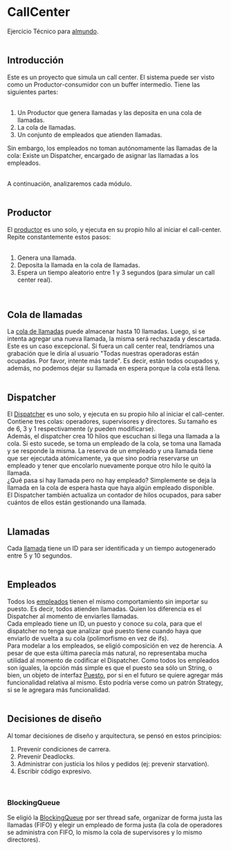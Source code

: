 # CallCenter
Ejercicio Técnico para [almundo](https://almundo.com/).
<br/><br/>

## Introducción

Este es un proyecto que simula un call center. El sistema puede ser visto como un Productor-consumidor con un buffer intermedio. Tiene las siguientes partes:
<br/><br/>

1) Un Productor que genera llamadas y las deposita en una cola de llamadas.
2) La cola de llamadas.
3) Un conjunto de empleados que atienden llamadas.


Sin embargo, los empleados no toman autónomamente las llamadas de la cola: Existe un Dispatcher, encargado de asignar las llamadas a los empleados.
<br/><br/>

A continuación, analizaremos cada módulo.
<br/><br/>

## Productor

El [productor](https://github.com/gmazzei/CallCenter/blob/master/src/main/java/com/almundo/model/Producer.java) es uno solo, y ejecuta en su propio hilo al iniciar el call-center. Repite constantemente estos pasos:
<br/><br/>

1) Genera una llamada.
2) Deposita la llamada en la cola de llamadas.
3) Espera un tiempo aleatorio entre 1 y 3 segundos (para simular un call center real).
<br/>

## Cola de llamadas

La [cola de llamadas](https://github.com/gmazzei/CallCenter/blob/master/src/main/java/com/almundo/app/App.java#L16) puede almacenar hasta 10 llamadas. Luego, si se intenta agregar una nueva llamada, la misma será rechazada y descartada. Este es un caso excepcional. Si fuera un call center real, tendríamos una grabación que le diría al usuario "Todas nuestras operadoras están ocupadas. Por favor, intente más tarde". Es decir, están todos ocupados y, además, no podemos dejar su llamada en espera porque la cola está llena.
<br/><br/>

## Dispatcher

El [Dispatcher](https://github.com/gmazzei/CallCenter/blob/master/src/main/java/com/almundo/model/Dispatcher.java) es uno solo, y ejecuta en su propio hilo al iniciar el call-center. <br/>
Contiene tres colas: operadores, supervisores y directores. Su tamaño es de 6, 3 y 1 respectivamente (y pueden modificarse).<br/>
Además, el dispatcher crea 10 hilos que escuchan si llega una llamada a la cola. Si esto sucede, se toma un empleado de la cola, se toma una llamada y se responde la misma. La reserva de un empleado y una llamada tiene que ser ejecutada atómicamente, ya que sino podría reservarse un empleado y tener que encolarlo nuevamente porque otro hilo le quitó la llamada. <br/>
¿Qué pasa si hay llamada pero no hay empleado? Simplemente se deja la llamada en la cola de espera hasta que haya algún empleado disponible.<br/>
El Dispatcher también actualiza un contador de hilos ocupados, para saber cuántos de ellos están gestionando una llamada.
<br/><br/>

## Llamadas

Cada [llamada](https://github.com/gmazzei/CallCenter/blob/master/src/main/java/com/almundo/model/Call.java) tiene un ID para ser identificada y un tiempo autogenerado entre 5 y 10 segundos.
<br/><br/>

## Empleados

Todos los [empleados](https://github.com/gmazzei/CallCenter/blob/master/src/main/java/com/almundo/model/Employee.java) tienen el mismo comportamiento sin importar su puesto. Es decir, todos atienden llamadas. Quien los diferencia es el Dispatcher al momento de enviarles llamadas.<br/>
Cada empleado tiene un ID, un puesto y conoce su cola, para que el dispatcher no tenga que analizar qué puesto tiene cuando haya que enviarlo de vuelta a su cola (polimorfismo en vez de ifs).<br/>
Para modelar a los empleados, se eligió composición en vez de herencia. A pesar de que esta última parecía más natural, no representaba mucha utilidad al momento de codificar el Dispatcher. Como todos los empleados son iguales, la opción más simple es que el puesto sea sólo un String, o bien, un objeto de interfaz [Puesto](https://github.com/gmazzei/CallCenter/blob/master/src/main/java/com/almundo/model/Position.java), por si en el futuro se quiere agregar más funcionalidad relativa al mismo. Esto podría verse como un patrón Strategy, si se le agregara más funcionalidad.<br/>
<br/>

## Decisiones de diseño

Al tomar decisiones de diseño y arquitectura, se pensó en estos principios:
1) Prevenir condiciones de carrera.
2) Prevenir Deadlocks. 
3) Administrar con justicia los hilos y pedidos (ej: prevenir starvation).
4) Escribir código expresivo.
<br/>

### BlockingQueue

Se eligió la [BlockingQueue](https://docs.oracle.com/javase/7/docs/api/java/util/concurrent/BlockingQueue.html) por ser thread safe, organizar de forma justa las llamadas (FIFO) y elegir un empleado de forma justa (la cola de operadores se administra con FIFO, lo mismo la cola de supervisores y lo mismo directores).

